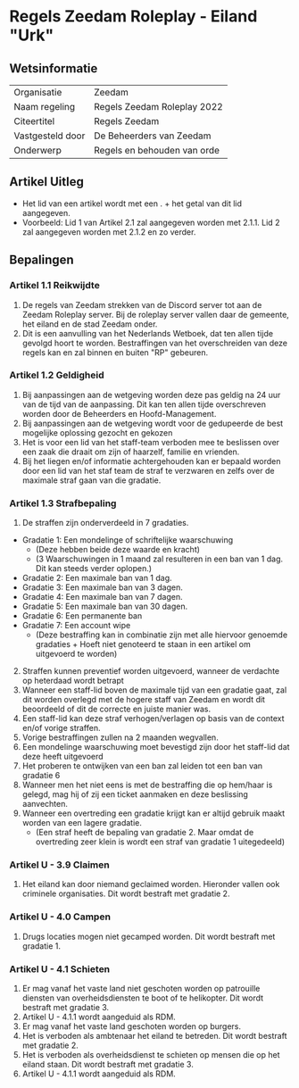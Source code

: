 # Regels Zeedam Roleplay - Eiland "Urk"

## Wetsinformatie

| | |
|---|---|
| Organisatie               | Zeedam |
| Naam regeling             | Regels Zeedam Roleplay 2022 |
| Citeertitel               | Regels Zeedam|
| Vastgesteld door          | De Beheerders van Zeedam|
| Onderwerp                 | Regels en behouden van orde|

## Artikel Uitleg
* Het lid van een artikel wordt met een . + het getal van dit lid aangegeven.
* Voorbeeld: Lid 1 van Artikel 2.1 zal aangegeven worden met 2.1.1. Lid 2 zal aangegeven worden met 2.1.2 en zo verder.


## Bepalingen

### Artikel 1.1 Reikwijdte

1. De regels van Zeedam strekken van de Discord server tot aan de Zeedam Roleplay server. Bij de roleplay server vallen daar de gemeente, het eiland en de stad Zeedam onder.
2. Dit is een aanvulling van het Nederlands Wetboek, dat ten allen tijde gevolgd hoort te worden. Bestraffingen van het overschreiden van deze regels kan en zal binnen en buiten "RP" gebeuren.

### Artikel 1.2 Geldigheid
1. Bij aanpassingen aan de wetgeving worden deze pas geldig na 24 uur van de tijd van de aanpassing. Dit kan ten allen tijde overschreven worden door de Beheerders en Hoofd-Management.
2. Bij aanpassingen aan de wetgeving wordt voor de gedupeerde de best mogelijke oplossing gezocht en gekozen
3. Het is voor een lid van het staff-team verboden mee te beslissen over een zaak die draait om zijn of haarzelf, familie en vrienden. 
4. Bij het liegen en/of informatie achtergehouden kan er bepaald worden door een lid van het staf team de straf te verzwaren en zelfs over de maximale straf gaan van die gradatie.

### Artikel 1.3 Strafbepaling

1. De straffen zijn onderverdeeld in 7 gradaties.
* Gradatie 1: Een mondelinge of schriftelijke waarschuwing
    * (Deze hebben beide deze waarde en kracht)
    * (3 Waarschuwingen in 1 maand zal resulteren in een ban van 1 dag. Dit kan steeds verder oplopen.)
* Gradatie 2: Een maximale ban van 1 dag.
* Gradatie 3: Een maximale ban van 3 dagen.
* Gradatie 4: Een maximale ban van 7 dagen.
* Gradatie 5: Een maximale ban van 30 dagen.
* Gradatie 6: Een permanente ban
* Gradatie 7: Een account wipe
    * (Deze bestraffing kan in combinatie zijn met alle hiervoor genoemde gradaties + Hoeft niet genoteerd te staan in een artikel om uitgevoerd te worden)
2. Straffen kunnen preventief worden uitgevoerd, wanneer de verdachte op heterdaad wordt betrapt
3. Wanneer een staff-lid boven de maximale tijd van een gradatie gaat, zal dit worden overlegd met de hogere staff van Zeedam en wordt dit beoordeeld of dit de correcte en juiste manier was.
4. Een staff-lid kan deze straf verhogen/verlagen op basis van de context en/of vorige straffen.
5. Vorige bestraffingen zullen na 2 maanden wegvallen. 
6. Een mondelinge waarschuwing moet bevestigd zijn door het staff-lid dat deze heeft uitgevoerd
7. Het proberen te ontwijken van een ban zal leiden tot een ban van gradatie 6
8. Wanneer men het niet eens is met de bestraffing die op hem/haar is gelegd, mag hij of zij een ticket aanmaken en deze beslissing aanvechten. 
9. Wanneer een overtreding een gradatie krijgt kan er altijd gebruik maakt worden van een lagere gradatie.
    * (Een straf heeft de bepaling van gradatie 2. Maar omdat de overtreding zeer klein is wordt een straf van gradatie 1 uitegedeeld)

### Artikel U - 3.9 Claimen
1. Het eiland kan door niemand geclaimed worden. Hieronder vallen ook criminele organisaties. Dit wordt bestraft met gradatie 2.

### Artikel U - 4.0 Campen
1. Drugs locaties mogen niet gecamped worden. Dit wordt bestraft met gradatie 1.

### Artikel U - 4.1 Schieten
1. Er mag vanaf het vaste land niet geschoten worden op patrouille diensten van overheidsdiensten te boot of te helikopter. Dit wordt bestraft met gradatie 3.
2. Artikel U - 4.1.1 wordt aangeduid als RDM.
3. Er mag vanaf het vaste land geschoten worden op burgers.
4. Het is verboden als ambtenaar het eiland te betreden. Dit wordt bestraft met gradatie 2.
5. Het is verboden als overheidsdienst te schieten op mensen die op het eiland staan. Dit wordt bestraft met gradatie 3.
6. Artikel U - 4.1.1 wordt aangeduid als RDM.
